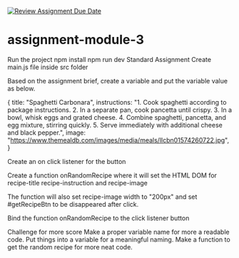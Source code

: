 [![Review Assignment Due Date](https://classroom.github.com/assets/deadline-readme-button-22041afd0340ce965d47ae6ef1cefeee28c7c493a6346c4f15d667ab976d596c.svg)](https://classroom.github.com/a/ud456hEF)
# assignment-module-3

Run the project
npm install
npm run dev
Standard Assignment
Create main.js file inside src folder

Based on the assignment brief, create a variable and put the variable value as below.

{ title: "Spaghetti Carbonara", instructions: "1. Cook spaghetti according to package instructions. 2. In a separate pan, cook pancetta until crispy. 3. In a bowl, whisk eggs and grated cheese. 4. Combine spaghetti, pancetta, and egg mixture, stirring quickly. 5. Serve immediately with additional cheese and black pepper.", image: "https://www.themealdb.com/images/media/meals/llcbn01574260722.jpg", }

Create an on click listener for the button

Create a function onRandomRecipe where it will set the HTML DOM for recipe-title recipe-instruction and recipe-image

The function will also set recipe-image width to "200px" and set #getRecipeBtn to be disappeared after click.

Bind the function onRandomRecipe to the click listener button

Challenge for more score
Make a proper variable name for more a readable code.
Put things into a variable for a meaningful naming.
Make a function to get the random recipe for more neat code.
